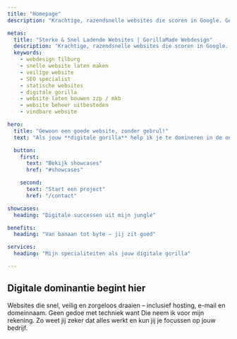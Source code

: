 ```yaml
---
title: "Homepage"
description: "Krachtige, razendsnelle websites die scoren in Google. Geen technisch gedoe. Hosting, SEO en webdesign geregeld door jouw digitale gorilla: GorillaMade."

metas:
  title: "Sterke & Snel Ladende Websites | GorillaMade Webdesign"
  description: "Krachtige, razendsnelle websites die scoren in Google. Geen technisch gedoe. Hosting, SEO en webdesign geregeld door jouw digitale gorilla: GorillaMade."
  keywords:
    - webdesign Tilburg
    - snelle website laten maken
    - veilige website
    - SEO specialist
    - statische websites
    - digitale gorilla
    - website laten bouwen zzp / mkb
    - website beheer uitbesteden
    - vindbare website

hero:
  title: "Gewoon een goede website, zonder gebrul!"
  text: "Als jouw **digitale gorilla** help ik je te domineren in de online jungle: **krachtige** websites, **snel**, **vindbaar** en volledig beheersbaar."

  button:
    first:
      text: "Bekijk showcases"
      href: "#showcases"

    second:
      text: "Start een project"
      href: "/contact"

showcases:
  heading: "Digitale successen uit mijn jungle"

benefits:
  heading: "Van banaan tot byte – jij zit goed"

services:
  heading: "Mijn specialiteiten als jouw digitale gorilla"

---
```


## Digitale dominantie begint hier

Websites die snel, veilig en zorgeloos draaien – inclusief hosting, e-mail en domeinnaam. Geen gedoe met techniek want Die neem ik voor mijn rekening. Zo weet jij zeker dat alles werkt en kun jij je focussen op jouw bedrijf.
